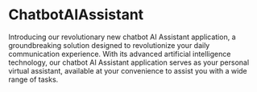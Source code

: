 # ChatbotAIAssistant
Introducing our revolutionary new chatbot AI Assistant application, a groundbreaking solution designed to revolutionize your daily communication experience. With its advanced artificial intelligence technology, our chatbot AI Assistant application serves as your personal virtual assistant, available at your convenience to assist you with a wide range of tasks.
